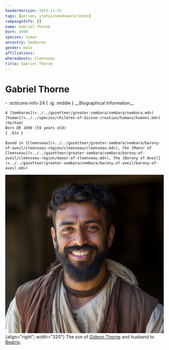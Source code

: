 ```yaml
---
headerVersion: 2023.11.25
tags: [person, status/needswork/notes]
campaignInfo: []
name: Gabriel Thorne
born: 1690
species: human
ancestry: Sembaran
gender: male
affiliations:
whereabouts: Cleenseau
title: Gabriel Thorne
---
```

# Gabriel Thorne
<div class="grid cards ext-narrow-margin ext-one-column" markdown>
- :octicons-info-24:{ .lg .middle } __Biographical Information__

    A [Sembaran](<../../gazetteer/greater-sembara/sembara/sembara.md>) [human](<../../species/children-of-divine-creation/humans/humans.md>) (he/him)  
    Born DR 1690 (59 years old)  
    { .bio }

    Based in [Cleenseau](<../../gazetteer/greater-sembara/sembara/barony-of-aveil/cleenseau-region/cleenseau/cleenseau.md>), the [Manor of Cleenseau](<../../gazetteer/greater-sembara/sembara/barony-of-aveil/cleenseau-region/manor-of-cleenseau.md>), the [Barony of Aveil](<../../gazetteer/greater-sembara/sembara/barony-of-aveil/barony-of-aveil.md>)
</div>


![Gabriel Thorne](../../assets/gabriel-thorne.png){align="right"; width="320"} The son of [Gideon Thorne](<./gideon-thorne.md>) and husband to [Beatrix](<./beatrix-thorne.md>).
